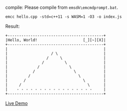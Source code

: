 compile:
Please compile from `emsdk\emcmdprompt.bat`.
```
emcc hello.cpp -std=c++11 -s WASM=1 -O3 -o index.js

```
Result:
```
+------------------------------------------+
|Hello, World!                    [_][~][X]|
+------------------------------------------+
|                                          |
|                   / \                    |
|                 /     \                  |
|               /         \                |
|             /             \              |
|           /                 \            |
|         /                     \          |
|       /                         \        |
|     /                             \      |
|    - - - - - - - - - - - - - - - - -     |
+------------------------------------------+
```
[Live Demo](https://cx20.github.io/hello/wasm_cpp/webgl2/triangle/)
